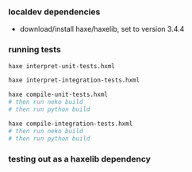 ### localdev dependencies
- download/install haxe/haxelib, set to version 3.4.4

### running tests
```bash
haxe interpret-unit-tests.hxml
```
```bash
haxe interpret-integration-tests.hxml
```
```bash
haxe compile-unit-tests.hxml
# then run neko build
# then run python build
```
```bash
haxe compile-integration-tests.hxml
# then run neko build
# then run python build
```

### testing out as a haxelib dependency
